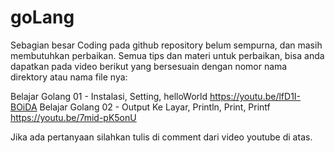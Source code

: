 # goLang

Sebagian besar Coding pada github repository belum sempurna, dan masih membutuhkan perbaikan.
Semua tips dan materi untuk perbaikan, bisa anda dapatkan pada video berikut yang bersesuain dengan nomor nama direktory atau nama file nya:

Belajar Golang 01 - Instalasi, Setting, helloWorld https://youtu.be/lfD1I-BOiDA
Belajar Golang 02 - Output Ke Layar, Println, Print, Printf https://youtu.be/7mid-pK5onU

Jika ada pertanyaan silahkan tulis di comment dari video youtube di atas.
